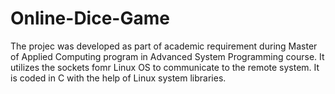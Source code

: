 # Online-Dice-Game

The projec was developed as part of academic requirement during Master of Applied Computing program in Advanced System Programming course. It utilizes the sockets fomr Linux OS to communicate to the remote system. It is coded in C with the help of Linux system libraries.



